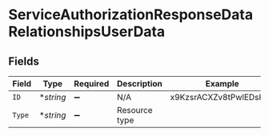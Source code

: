 # ServiceAuthorizationResponseDataRelationshipsUserData


## Fields

| Field                  | Type                   | Required               | Description            | Example                |
| ---------------------- | ---------------------- | ---------------------- | ---------------------- | ---------------------- |
| `ID`                   | **string*              | :heavy_minus_sign:     | N/A                    | x9KzsrACXZv8tPwlEDsKb6 |
| `Type`                 | **string*              | :heavy_minus_sign:     | Resource type          |                        |